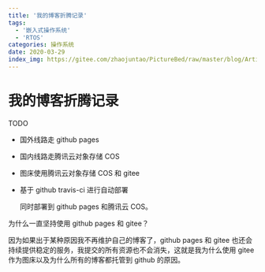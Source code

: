 ```yaml
---
title: '我的博客折腾记录'
tags:
  - '嵌入式操作系统'
  - 'RTOS'
categories: 操作系统
date: 2020-03-29
index_img: https://gitee.com/zhaojuntao/PictureBed/raw/master/blog/ArticleImage/blog.jpg
---
```


# 我的博客折腾记录

TODO

- 国外线路走 github pages
- 国内线路走腾讯云对象存储 COS
- 图床使用腾讯云对象存储 COS 和 gitee
- 基于 github travis-ci 进行自动部署

    同时部署到 github pages 和腾讯云 COS。

为什么一直坚持使用 github pages 和 gitee？

因为如果出于某种原因我不再维护自己的博客了，github pages 和 gitee 也还会持续提供稳定的服务，我提交的所有资源也不会消失，这就是我为什么使用 gitee 作为图床以及为什么所有的博客都托管到 github 的原因。
